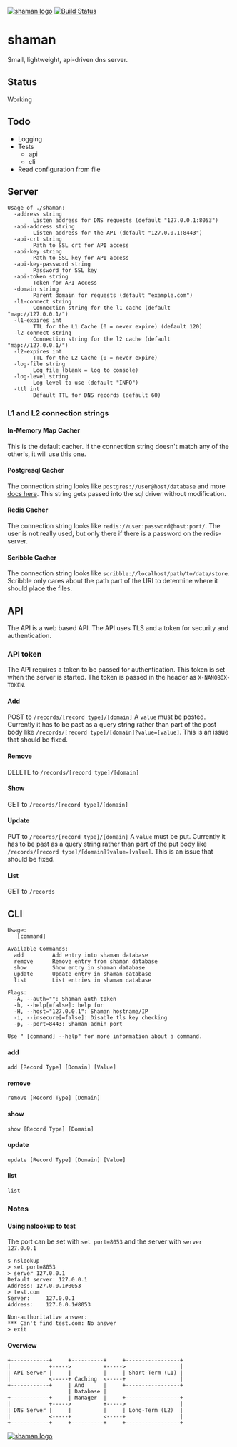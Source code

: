 [![shaman logo](http://nano-assets.gopagoda.io/readme-headers/shaman.png)](http://nanobox.io/open-source#shaman)
[![Build Status](https://travis-ci.org/nanopack/shaman.svg)](https://travis-ci.org/nanopack/shaman)

# shaman

Small, lightweight, api-driven dns server.

## Status

Working

## Todo
- Logging
- Tests
    - api
    - cli
- Read configuration from file

## Server
```
Usage of ./shaman:
  -address string
    	Listen address for DNS requests (default "127.0.0.1:8053")
  -api-address string
    	Listen address for the API (default "127.0.0.1:8443")
  -api-crt string
    	Path to SSL crt for API access
  -api-key string
    	Path to SSL key for API access
  -api-key-password string
    	Password for SSL key
  -api-token string
    	Token for API Access
  -domain string
    	Parent domain for requests (default "example.com")
  -l1-connect string
    	Connection string for the l1 cache (default "map://127.0.0.1/")
  -l1-expires int
    	TTL for the L1 Cache (0 = never expire) (default 120)
  -l2-connect string
    	Connection string for the l2 cache (default "map://127.0.0.1/")
  -l2-expires int
    	TTL for the L2 Cache (0 = never expire)
  -log-file string
    	Log file (blank = log to console)
  -log-level string
    	Log level to use (default "INFO")
  -ttl int
    	Default TTL for DNS records (default 60)
```
### L1 and L2 connection strings

#### In-Memory Map Cacher
This is the default cacher. If the connection string doesn't match any of the other's, it will use this one.

#### Postgresql Cacher
The connection string looks like `postgres://user@host/database` and more [docs here](https://godoc.org/github.com/lib/pq). This string gets passed into the sql driver without modification.

#### Redis Cacher
The connection string looks like `redis://user:password@host:port/`. The user is not really used, but only there if there is a password on the redis-server.

#### Scribble Cacher
The connection string looks like `scribble://localhost/path/to/data/store`. Scribble only cares about the path part of the URI to determine where it should place the files.

## API
The API is a web based API. The API uses TLS and a token for security and authentication.

### API token
The API requires a token to be passed for authentication. This token is set when the server is started. The token is passed in the header as `X-NANOBOX-TOKEN`.

#### Add
POST to `/records/[record type]/[domain]`
A `value` must be posted. Currently it has to be past as a query string rather than part of the post body like `/records/[record type]/[domain]?value=[value]`. This is an issue that should be fixed.

#### Remove
DELETE to `/records/[record type]/[domain]`

#### Show
GET to `/records/[record type]/[domain]`

#### Update
PUT to `/records/[record type]/[domain]`
A `value` must be put. Currently it has to be past as a query string rather than part of the put body like `/records/[record type]/[domain]?value=[value]`. This is an issue that should be fixed.

#### List
GET to `/records`

## CLI
```
Usage:
   [command]

Available Commands:
  add         Add entry into shaman database
  remove      Remove entry from shaman database
  show        Show entry in shaman database
  update      Update entry in shaman database
  list        List entries in shaman database

Flags:
  -A, --auth="": Shaman auth token
  -h, --help[=false]: help for 
  -H, --host="127.0.0.1": Shaman hostname/IP
  -i, --insecure[=false]: Disable tls key checking
  -p, --port=8443: Shaman admin port

Use " [command] --help" for more information about a command.
```

#### add
`add [Record Type] [Domain] [Value]`

#### remove
`remove [Record Type] [Domain]`

#### show
`show [Record Type] [Domain]`

#### update
`update [Record Type] [Domain] [Value]`

#### list 
`list`

### Notes

#### Using nslookup to test
The port can be set with `set port=8053` and the server with `server 127.0.0.1`
```
$ nslookup
> set port=8053
> server 127.0.0.1
Default server: 127.0.0.1
Address: 127.0.0.1#8053
> test.com
Server:		127.0.0.1
Address:	127.0.0.1#8053

Non-authoritative answer:
*** Can't find test.com: No answer
> exit
```

#### Overview

```
+------------+     +----------+     +-----------------+
|            +----->          +----->                 |
| API Server |     |          |     | Short-Term (L1) |
|            <-----+ Caching  <-----+                 |
+------------+     | And      |     +-----------------+
                   | Database |
+------------+     | Manager  |     +-----------------+
|            +----->          +----->                 |
| DNS Server |     |          |     | Long-Term (L2)  |
|            <-----+          <-----+                 |
+------------+     +----------+     +-----------------+
```

[![shaman logo](http://nano-assets.gopagoda.io/open-src/nanobox-open-src.png)](http://nanobox.io/open-source)
